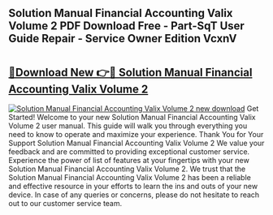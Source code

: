 ## Solution Manual Financial Accounting Valix Volume 2 PDF Download Free - Part-SqT User Guide Repair - Service Owner Edition VcxnV

# <h2><a href="http://bc84940.oget.top/?id=Solution+Manual+Financial+Accounting+Valix+Volume+2">🔗Download New 👉🔴 Solution Manual Financial Accounting Valix Volume 2</a></h2>

[![Solution Manual Financial Accounting Valix Volume 2 new download](https://i.imgur.com/5g1atiW.png)](http://bc84940.oget.top/?id=Solution+Manual+Financial+Accounting+Valix+Volume+2)
Get Started! Welcome to your new Solution Manual Financial Accounting Valix Volume 2 user manual. This guide will walk you through everything you need to know to operate and maximize your experience. Thank You for Your Support Solution Manual Financial Accounting Valix Volume 2 We value your feedback and are committed to providing exceptional customer service. Experience the power of list of features at your fingertips with your new Solution Manual Financial Accounting Valix Volume 2. We trust that the Solution Manual Financial Accounting Valix Volume 2 has been a reliable and effective resource in your efforts to learn the ins and outs of your new device. In case of any queries or concerns, please do not hesitate to reach out to our customer service team.
